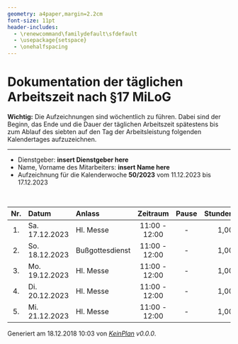 ```yaml
---
geometry: a4paper,margin=2.2cm
font-size: 11pt
header-includes:
  - \renewcommand\familydefault\sfdefault
  - \usepackage{setspace}
  - \onehalfspacing
---
```

# Dokumentation der täglichen Arbeitszeit nach §17 MiLoG

**Wichtig:** Die Aufzeichnungen sind wöchentlich zu führen. Dabei sind der
Beginn, das Ende und die Dauer der täglichen Arbeitszeit spätestens bis zum
Ablauf des siebten auf den Tag der Arbeitsleistung folgenden Kalendertages
aufzuzeichnen.

---

* Dienstgeber: **insert Dienstgeber here**
* Name, Vorname des Mitarbeiters: **insert Name here**
* Aufzeichnung für die Kalenderwoche **50/2023** vom 11.12.2023 bis 17.12.2023

&nbsp;

|Nr. |Datum|Anlass|Zeitraum|Pause|Stunden|
|:--:|:----|:-----|:------:|:---:|------:|
|1.|Sa. 17.12.2023|Hl. Messe|11:00 - 12:00| - |1,00|
|2.|So. 18.12.2023|Bußgottesdienst|11:00 - 12:00| - |1,00|
|3.|Mo. 19.12.2023|Hl. Messe|11:00 - 12:00| - |1,00|
|4.|Di. 20.12.2023|Hl. Messe|11:00 - 12:00| - |1,00|
|5.|Mi. 21.12.2023|Hl. Messe|11:00 - 12:00| - |1,00|

Generiert am 18.12.2018 10:03 von _[KeinPlan](https://keinplan.bettgen.de) v0.0.0_.
